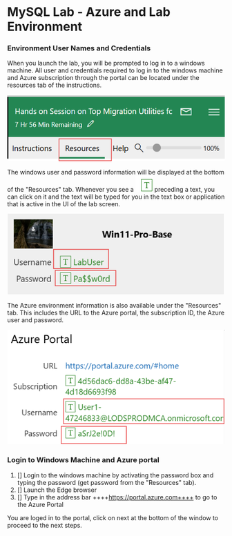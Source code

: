 # MySQL Lab - Azure and Lab Environment

### Environment User Names and Credentials

When you launch the lab, you will be prompted to log in to a windows machine.  All user and credentials required to log in to the windows machine and Azure subscription through the portal can be located under the resources tab of the instructions.


 ![](https://github.com/Azure/tech-connect-migration-lab/blob/main/MySQL/docs/media/skillable_img1.png?raw=true)

 The windows user and password information will be displayed at the bottom of the "Resources" tab. Whenever you see a ![](https://github.com/Azure/tech-connect-migration-lab/blob/main/MySQL/docs/media/skillable_img5.png?raw=true) preceding a text, you can click on it and the text will be typed for you in the text box or application that is active in the UI of the lab screen. 
 
  ![](https://github.com/Azure/tech-connect-migration-lab/blob/main/MySQL/docs/media/skillable_img2.png?raw=true)

The Azure environment information is also available under the "Resources" tab. This includes the URL to the Azure portal, the subscription ID, the Azure user and password.

  ![](https://github.com/Azure/tech-connect-migration-lab/blob/main/MySQL/docs/media/skillable_img4.png?raw=true)

  ### Login to Windows Machine and Azure portal

1. [] Login to the windows machine by activating the password box and typing the password (get password from the "Resources" tab).
1. [] Launch the Edge browser
1. [] Type in the address bar ++++https://portal.azure.com++++ to go to the Azure Portal

You are loged in to the portal, click on next at the bottom of the window to proceed to the next steps.
